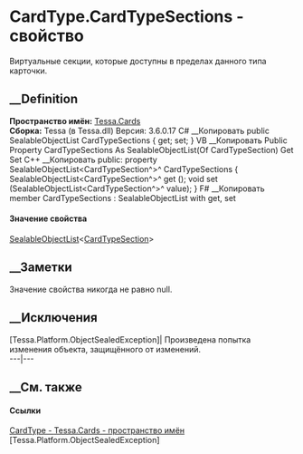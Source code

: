 # CardType.CardTypeSections - свойство
Виртуальные секции, которые доступны в пределах данного типа карточки.
## __Definition
 **Пространство имён:** [Tessa.Cards](N_Tessa_Cards.htm)  
 **Сборка:** Tessa (в Tessa.dll) Версия: 3.6.0.17
C# __Копировать
     public SealableObjectList<CardTypeSection> CardTypeSections { get; set; }
VB __Копировать
     Public Property CardTypeSections As SealableObjectList(Of CardTypeSection)
    	Get
    	Set
C++ __Копировать
     public:
    property SealableObjectList<CardTypeSection^>^ CardTypeSections {
    	SealableObjectList<CardTypeSection^>^ get ();
    	void set (SealableObjectList<CardTypeSection^>^ value);
    }
F# __Копировать
     member CardTypeSections : SealableObjectList<CardTypeSection> with get, set
#### Значение свойства
[SealableObjectList](T_Tessa_Platform_Collections_SealableObjectList_1.htm)<[CardTypeSection](T_Tessa_Cards_VirtualScheme_CardTypeSection.htm)>
##  __Заметки
Значение свойства никогда не равно null.
## __Исключения
[Tessa.Platform.ObjectSealedException]| Произведена попытка изменения объекта,
защищённого от изменений.  
---|---  
##  __См. также
#### Ссылки
[CardType - ](T_Tessa_Cards_CardType.htm)
[Tessa.Cards - пространство имён](N_Tessa_Cards.htm)
[Tessa.Platform.ObjectSealedException]
